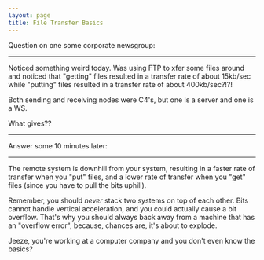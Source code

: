 ```yaml
---
layout: page
title: File Transfer Basics
---
```



Question on one some corporate newsgroup:

----

Noticed something weird today. Was using FTP to xfer some files 
around and noticed that "getting" files resulted in a transfer rate 
of about 15kb/sec while "putting" files resulted in a transfer rate 
of about 400kb/sec?!?! 

Both sending and receiving nodes were C4's, but one is a server 
and one is a WS.

What gives??

----

Answer some 10 minutes later:

----

The remote system is downhill from your system, resulting in 
a faster rate of transfer when you "put" files, and a lower rate of 
transfer when you "get" files (since you have to pull the bits uphill).

Remember, you should _never_ stack two systems on top of each 
other. Bits cannot handle vertical acceleration, and you could actually cause 
a bit overflow. That's why you should always back away from a machine that has 
an "overflow error", because, chances are, it's about to explode.

Jeeze, you're working at a computer company and you don't even 
know the basics?
